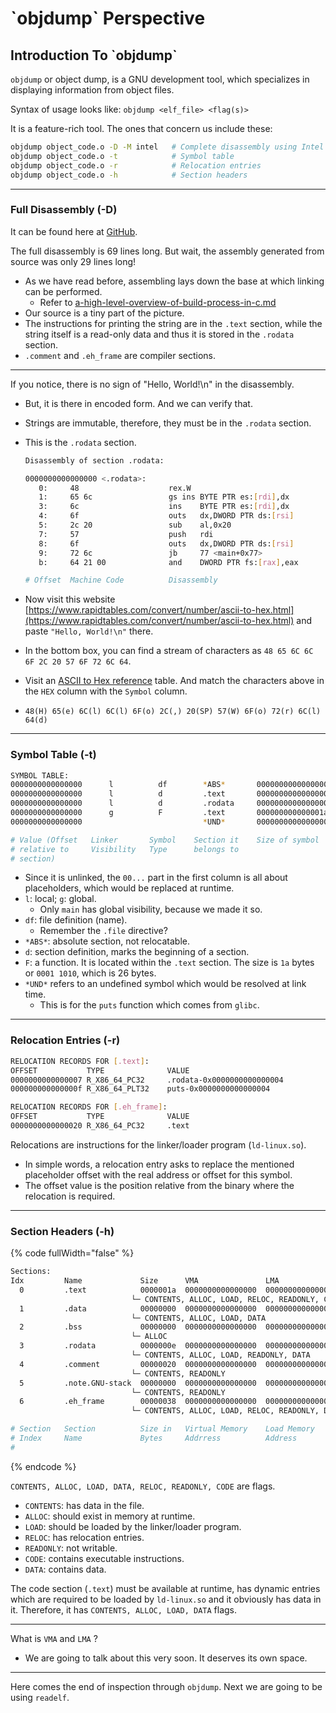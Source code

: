 # \`objdump\` Perspective

## Introduction To \`objdump\`

`objdump` or object dump, is a GNU development tool, which specializes in displaying information from object files.

Syntax of usage looks like: `objdump <elf_file> <flag(s)>`

It is a feature-rich tool. The ones that concern us include these:

```bash
objdump object_code.o -D -M intel   # Complete disassembly using Intel syntax
objdump object_code.o -t            # Symbol table
objdump object_code.o -r            # Relocation entries
objdump object_code.o -h            # Section headers
```

***

### Full Disassembly (-D)

It can be found here at [GitHub](https://github.com/hi-anki/reverse-engineering/blob/main/program1/assets/full_disasm_from_obj_code).

The full disassembly is 69 lines long. But wait, the assembly generated from source was only 29 lines long!

* As we have read before, assembling lays down the base at which linking can be performed.
  * Refer to [a-high-level-overview-of-build-process-in-c.md](../a-high-level-overview-of-build-process-in-c.md "mention")
* Our source is a tiny part of the picture.
* The instructions for printing the string are in the `.text` section, while the string itself is a read-only data and thus it is stored in the `.rodata` section.
* `.comment` and `.eh_frame` are compiler sections.

***

If you notice, there is no sign of "Hello, World!\n" in the disassembly.

* But, it is there in encoded form. And we can verify that.
* Strings are immutable, therefore, they must be in the `.rodata` section.
*   This is the `.rodata` section.

    ```bash
    Disassembly of section .rodata:

    0000000000000000 <.rodata>:
       0:	  48                   	rex.W
       1:	  65 6c                	gs ins BYTE PTR es:[rdi],dx
       3:	  6c                   	ins    BYTE PTR es:[rdi],dx
       4:	  6f                   	outs   dx,DWORD PTR ds:[rsi]
       5:	  2c 20                	sub    al,0x20
       7:	  57                   	push   rdi
       8:	  6f                   	outs   dx,DWORD PTR ds:[rsi]
       9:	  72 6c                	jb     77 <main+0x77>
       b:	  64 21 00             	and    DWORD PTR fs:[rax],eax

    # Offset  Machine Code          Disassembly
    ```
* Now visit this website [https://www.rapidtables.com/convert/number/ascii-to-hex.html](https://www.rapidtables.com/convert/number/ascii-to-hex.html) and paste `"Hello, World!\n"` there.
* In the bottom box, you can find a stream of characters as `48 65 6C 6C 6F 2C 20 57 6F 72 6C 64`.
* Visit an [ASCII to Hex reference](https://www.ascii-code.com/) table. And match the characters above in the `HEX` column with the `Symbol` column.
* `48(H) 65(e) 6C(l) 6C(l) 6F(o) 2C(,) 20(SP) 57(W) 6F(o) 72(r) 6C(l) 64(d)`&#x20;

***

### Symbol Table (-t)

```bash
SYMBOL TABLE:
0000000000000000      l          df        *ABS*       0000000000000000    hello.c
0000000000000000      l          d         .text       0000000000000000    .text
0000000000000000      l          d         .rodata     0000000000000000    .rodata
0000000000000000      g          F         .text       000000000000001a    hello
0000000000000000                           *UND*       0000000000000000    puts

# Value (Offset   Linker       Symbol    Section it    Size of symbol     Symbol name
# relative to     Visibility   Type      belongs to
# section)
```

* Since it is unlinked, the `00...` part in the first column is all about placeholders, which would be replaced at runtime.
* `l`: local; `g`: global.
  * Only `main` has global visibility, because we made it so.
* `df`: file definition (name).
  * Remember the `.file` directive?
* `*ABS*`: absolute section, not relocatable.
* `d`: section definition, marks the beginning of a section.
* `F`: a function. It is located within the `.text` section. The size is `1a` bytes or `0001 1010`, which is 26 bytes.
* `*UND*` refers to an undefined symbol which would be resolved at link time.
  * This is for the `puts` function which comes from `glibc`.

***

### Relocation Entries (-r)

```bash
RELOCATION RECORDS FOR [.text]:
OFFSET           TYPE              VALUE
0000000000000007 R_X86_64_PC32     .rodata-0x0000000000000004
000000000000000f R_X86_64_PLT32    puts-0x0000000000000004

RELOCATION RECORDS FOR [.eh_frame]:
OFFSET           TYPE              VALUE
0000000000000020 R_X86_64_PC32     .text
```

Relocations are instructions for the linker/loader program (`ld-linux.so`).

* In simple words, a relocation entry asks to replace the mentioned placeholder offset with the real address or offset for this symbol.
* The offset value is the position relative from the binary where the relocation is required.

***

### Section Headers (-h)

{% code fullWidth="false" %}
```bash
Sections:
Idx         Name             Size      VMA               LMA               File off     Algn
  0         .text            0000001a  0000000000000000  0000000000000000  00000040     2**0
                           └─ CONTENTS, ALLOC, LOAD, RELOC, READONLY, CODE
  1         .data            00000000  0000000000000000  0000000000000000  0000005a     2**0
                           └─ CONTENTS, ALLOC, LOAD, DATA
  2         .bss             00000000  0000000000000000  0000000000000000  0000005a     2**0
                           └─ ALLOC
  3         .rodata          0000000e  0000000000000000  0000000000000000  0000005a     2**0
                           └─ CONTENTS, ALLOC, LOAD, READONLY, DATA
  4         .comment         00000020  0000000000000000  0000000000000000  00000068     2**0
                           └─ CONTENTS, READONLY
  5         .note.GNU-stack  00000000  0000000000000000  0000000000000000  00000088     2**0
                           └─ CONTENTS, READONLY
  6         .eh_frame        00000038  0000000000000000  0000000000000000  00000088     2**3
                           └─ CONTENTS, ALLOC, LOAD, RELOC, READONLY, DATA

# Section   Section          Size in   Virtual Memory    Load Memory       Offset In    Alignment
# Index     Name             Bytes     Addrress          Address           File Where   Requirement
#                                                                          It Begins
```
{% endcode %}

`CONTENTS, ALLOC, LOAD, DATA, RELOC, READONLY, CODE` are flags.

* `CONTENTS`: has data in the file.
* `ALLOC`: should exist in memory at runtime.
* `LOAD`: should be loaded by the linker/loader program.
* `RELOC`: has relocation entries.
* `READONLY`: not writable.
* `CODE`: contains executable instructions.
* `DATA`: contains data.

The code section (`.text`) must be available at runtime, has dynamic entries which are required to be loaded by `ld-linux.so` and it obviously has data in it. Therefore, it has `CONTENTS, ALLOC, LOAD, DATA` flags.

***

What is `VMA` and `LMA` ?

* We are going to talk about this very soon. It deserves its own space.

***

Here comes the end of inspection through `objdump`. Next we are going to be using `readelf`.
